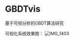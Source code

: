 # GBDTvis
基于可视分析的GBDT算法研究

可视化系统效果图：
![IMG_1403](https://user-images.githubusercontent.com/52690597/155104107-d0bee5b9-b032-44c9-a2d0-78d0f2c26672.PNG)
